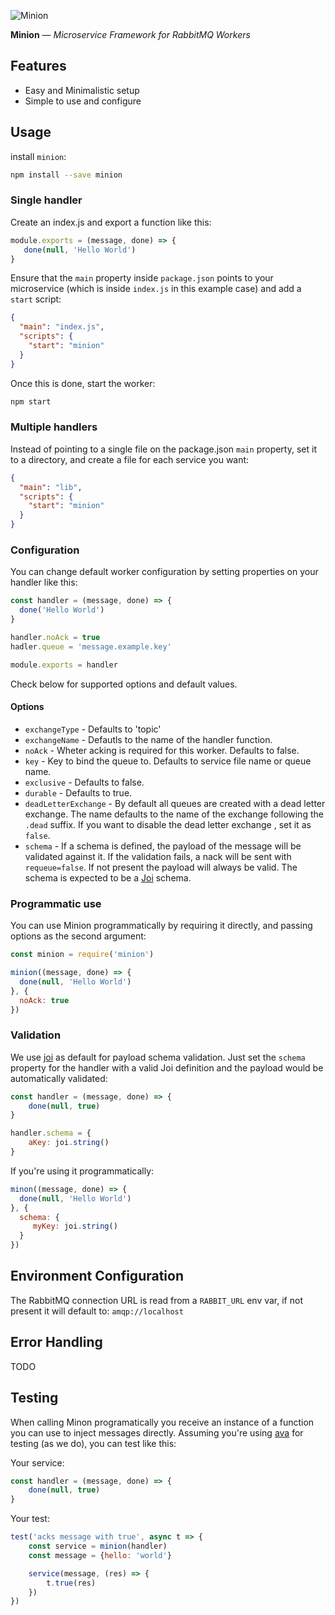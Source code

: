 ![Minion](https://68.media.tumblr.com/avatar_c972768606a9_128.png)

**Minion**  —  _Microservice Framework for RabbitMQ Workers_

## Features

 - Easy and Minimalistic setup
 - Simple to use and configure

## Usage

install `minion`:

```bash
npm install --save minion
```

### Single handler

Create an index.js and export a function like this:

```javascript
module.exports = (message, done) => {
   done(null, 'Hello World')
}
```

Ensure that the `main` property inside `package.json` points to your microservice (which is inside `index.js` in this example case) and add a `start` script:

```json
{
  "main": "index.js",
  "scripts": {
    "start": "minion"
  }
}
```

Once this is done, start the worker:

```bash
npm start
```

### Multiple handlers

Instead of pointing to a single file on the package.json `main` property, set it to a directory, and create a file for each service you want:

```json
{
  "main": "lib",
  "scripts": {
    "start": "minion"
  }
}
```

### Configuration

You can change default worker configuration by setting properties on your handler like this:

```javascript
const handler = (message, done) => {
  done('Hello World')
}

handler.noAck = true
hadler.queue = 'message.example.key'

module.exports = handler
```

Check below for supported options and default values.

#### Options
- `exchangeType` - Defaults to 'topic'
- `exchangeName` - Defautls to the name of the handler function.
- `noAck` - Wheter acking is required for this worker. Defaults to false.
- `key` - Key to bind the queue to. Defaults to service file name or queue name.
- `exclusive` - Defaults to false.
- `durable` - Defaults to true. 
- `deadLetterExchange` - By default all queues are created with a dead letter exchange. The name defaults to the name of the exchange following the `.dead` suffix. If you want to disable the dead letter exchange , set it as `false`.
- `schema` - If a schema is defined, the payload of the message will be validated against it. If the validation fails, a nack will be sent with `requeue=false`. If not present the payload will always be valid. The schema is expected to be a [Joi](https://github.com/hapijs/joi) schema.

### Programmatic use

You can use Minion programmatically by requiring it directly, and passing options as the second argument:

```js
const minion = require('minion')

minion((message, done) => {
  done(null, 'Hello World')
}, {
  noAck: true
})
```

### Validation

We use [joi](https://github.com/hapijs/joi) as default for payload schema validation. Just set the `schema` property for the handler with a valid Joi definition and the payload would be automatically validated:

```js
const handler = (message, done) => {
    done(null, true)
}

handler.schema = {
    aKey: joi.string()
}
```

If you're using it programmatically:

```js
minon((message, done) => {
  done(null, 'Hello World')
}, {
  schema: {
     myKey: joi.string()
  }
})
```

## Environment Configuration

The RabbitMQ connection URL is read from a `RABBIT_URL` env var, if not present it will default to: `amqp://localhost`

## Error Handling

TODO

## Testing

When calling Minon programatically you receive an instance of a function you can use to inject messages directly.
Assuming you're using [ava](https://github.com/sindresorhus/ava) for testing (as we do), you can test like this:

Your service:
```javascript
const handler = (message, done) => {
    done(null, true)
}
```

Your test:
```javascript
test('acks message with true', async t => {
    const service = minion(handler)
    const message = {hello: 'world'}

    service(message, (res) => {
        t.true(res)
    })
})
```
